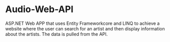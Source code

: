 # Audio-Web-API
ASP.NET Web APP that uses Entity Frameworkcore and LINQ to achieve a website where the user can search for an artist and then display information about the artists. The data is pulled from the API.
